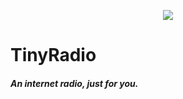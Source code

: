 <p align="center">
  <img src="http://i.imgur.com/sZyLP5U.png"/>
  <h1>TinyRadio</h1>
  <h5>An internet radio, just for you.</h5>
</p>
